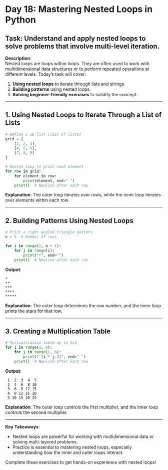 # Day 18: Mastering Nested Loops in Python

## **Task**: Understand and apply nested loops to solve problems that involve multi-level iteration.

**Description**:  
Nested loops are loops within loops. They are often used to work with multidimensional data structures or to perform repeated operations at different levels. Today’s task will cover:

1. **Using nested loops** to iterate through lists and strings.
2. **Building patterns** using nested loops.
3. **Solving beginner-friendly exercises** to solidify the concept.

---

## 1. Using Nested Loops to Iterate Through a List of Lists

```python
# Define a 2D list (list of lists)
grid = [
    [1, 2, 3],
    [4, 5, 6],
    [7, 8, 9]
]

# Nested loop to print each element
for row in grid:
    for element in row:
        print(element, end=" ")
    print()  # Newline after each row
```
**Explanation**: The outer loop iterates over rows, while the inner loop iterates over elements within each row.

---

## 2. Building Patterns Using Nested Loops

```python
# Print a right-angled triangle pattern
n = 5  # Number of rows

for i in range(1, n + 1):
    for j in range(i):
        print("*", end="")
    print()  # Newline after each row
```
**Output**:
```
*
**
***
****
*****
```
**Explanation**: The outer loop determines the row number, and the inner loop prints the stars for that row.

---

## 3. Creating a Multiplication Table

```python
# Multiplication table up to 5x5
for i in range(1, 6):
    for j in range(1, 6):
        print(f"{i * j:2}", end=" ")
    print()  # Newline after each row
```
**Output**:
```
 1  2  3  4  5
 2  4  6  8 10
 3  6  9 12 15
 4  8 12 16 20
 5 10 15 20 25
```
**Explanation**: The outer loop controls the first multiplier, and the inner loop controls the second multiplier.

---

**Key Takeaways**:
- Nested loops are powerful for working with multidimensional data or solving multi-layered problems.
- Practice is essential to mastering nested loops, especially understanding how the inner and outer loops interact.

Complete these exercises to get hands-on experience with nested loops!

